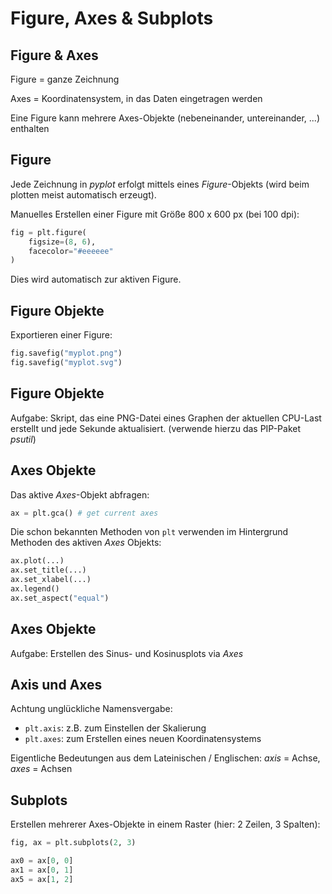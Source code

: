 # Figure, Axes & Subplots

## Figure & Axes

Figure = ganze Zeichnung

Axes = Koordinatensystem, in das Daten eingetragen werden

Eine Figure kann mehrere Axes-Objekte (nebeneinander, untereinander, ...) enthalten

## Figure

Jede Zeichnung in _pyplot_ erfolgt mittels eines _Figure_-Objekts (wird beim plotten meist automatisch erzeugt).

Manuelles Erstellen einer Figure mit Größe 800 x 600 px (bei 100 dpi):

```py
fig = plt.figure(
    figsize=(8, 6),
    facecolor="#eeeeee"
)
```

Dies wird automatisch zur aktiven Figure.

## Figure Objekte

Exportieren einer Figure:

```py
fig.savefig("myplot.png")
fig.savefig("myplot.svg")
```

## Figure Objekte

Aufgabe: Skript, das eine PNG-Datei eines Graphen der aktuellen CPU-Last erstellt und jede Sekunde aktualisiert. (verwende hierzu das PIP-Paket _psutil_)

## Axes Objekte

Das aktive _Axes_-Objekt abfragen:

```py
ax = plt.gca() # get current axes
```

Die schon bekannten Methoden von `plt` verwenden im Hintergrund Methoden des aktiven _Axes_ Objekts:

```py
ax.plot(...)
ax.set_title(...)
ax.set_xlabel(...)
ax.legend()
ax.set_aspect("equal")
```

## Axes Objekte

Aufgabe: Erstellen des Sinus- und Kosinusplots via _Axes_

## Axis und Axes

Achtung unglückliche Namensvergabe:

- `plt.axis`: z.B. zum Einstellen der Skalierung
- `plt.axes`: zum Erstellen eines neuen Koordinatensystems

Eigentliche Bedeutungen aus dem Lateinischen / Englischen: _axis_ = Achse, _axes_ = Achsen

## Subplots

Erstellen mehrerer Axes-Objekte in einem Raster (hier: 2 Zeilen, 3 Spalten):

```py
fig, ax = plt.subplots(2, 3)

ax0 = ax[0, 0]
ax1 = ax[0, 1]
ax5 = ax[1, 2]
```
